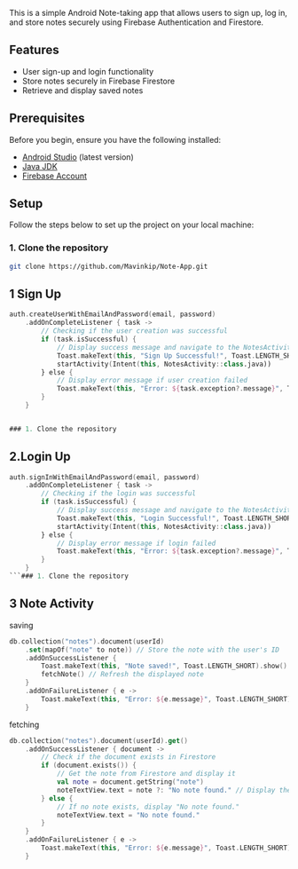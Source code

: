 

This is a simple Android Note-taking app that allows users to sign up, log in, and store notes securely using Firebase Authentication and Firestore.

## Features

- User sign-up and login functionality
- Store notes securely in Firebase Firestore
- Retrieve and display saved notes

## Prerequisites

Before you begin, ensure you have the following installed:

- [Android Studio](https://developer.android.com/studio) (latest version)
- [Java JDK](https://www.oracle.com/java/technologies/javase-jdk11-downloads.html)
- [Firebase Account](https://firebase.google.com/)

## Setup

Follow the steps below to set up the project on your local machine:



### 1. Clone the repository

```bash
git clone https://github.com/Mavinkip/Note-App.git
```

## 1 Sign Up 
```kotlin
auth.createUserWithEmailAndPassword(email, password)  
    .addOnCompleteListener { task ->  
        // Checking if the user creation was successful  
        if (task.isSuccessful) {  
            // Display success message and navigate to the NotesActivity  
            Toast.makeText(this, "Sign Up Successful!", Toast.LENGTH_SHORT).show()  
            startActivity(Intent(this, NotesActivity::class.java))  
        } else {  
            // Display error message if user creation failed  
            Toast.makeText(this, "Error: ${task.exception?.message}", Toast.LENGTH_SHORT).show()  
        }  
    }


### 1. Clone the repository
```
## 2.Login Up 
```kotlin
auth.signInWithEmailAndPassword(email, password)  
    .addOnCompleteListener { task ->  
        // Checking if the login was successful  
        if (task.isSuccessful) {  
            // Display success message and navigate to the NotesActivity  
            Toast.makeText(this, "Login Successful!", Toast.LENGTH_SHORT).show()  
            startActivity(Intent(this, NotesActivity::class.java))  
        } else {  
            // Display error message if login failed  
            Toast.makeText(this, "Error: ${task.exception?.message}", Toast.LENGTH_SHORT).show()  
        }  
    }
```### 1. Clone the repository
```
## 3 Note Activity 
saving
```kotlin
db.collection("notes").document(userId)  
    .set(mapOf("note" to note)) // Store the note with the user's ID  
    .addOnSuccessListener {  
        Toast.makeText(this, "Note saved!", Toast.LENGTH_SHORT).show() // Show success message  
        fetchNote() // Refresh the displayed note  
    }  
    .addOnFailureListener { e ->  
        Toast.makeText(this, "Error: ${e.message}", Toast.LENGTH_SHORT).show() // Show error message if save fails  
    }
```
fetching 
```Kotlin
db.collection("notes").document(userId).get()  
    .addOnSuccessListener { document ->  
        // Check if the document exists in Firestore  
        if (document.exists()) {  
            // Get the note from Firestore and display it  
            val note = document.getString("note")  
            noteTextView.text = note ?: "No note found." // Display the note or a message if no note exists  
        } else {  
            // If no note exists, display "No note found."  
            noteTextView.text = "No note found."  
        }  
    }  
    .addOnFailureListener { e ->  
        Toast.makeText(this, "Error: ${e.message}", Toast.LENGTH_SHORT).show() // Show error message if fetch fails  
    }
```